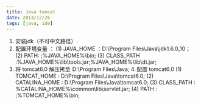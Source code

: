 ```yaml
---
title: Java tomcat
date: 2013/12/26
tags: [java, ide]
---
```


1. 安装jdk（不可中文路径）.
2. 配置环境变量 ：
 (1) JAVA_HOME ：D:\Program Files\Java\jdk1.6.0_10；
 (2) PATH: ;%JAVA_HOME%\bin;
 (3) CLASS_PATH :%JAVA_HOME%\lib\tools.jar;%JAVA_HOME%\lib\dt.jar;
3. 将 tomcat6.0 解压拷至  D:\Program Files\Java;
4. 配置 tomcat6.0
 (1) TOMCAT_HOME : D:\Program Files\Java\tomcat6.0;
 (2) CATALINA_HOME : D:\Program Files\Java\tomcat6.0;
 (3) CLASS_PATH : %CATALINA_HOME%\common\lib\servlet.jar;
 (4) PATH : ;%TOMCAT_HOME%\bin;
